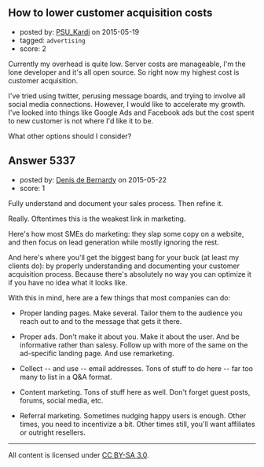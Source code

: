 ## How to lower customer acquisition costs

- posted by: [PSU_Kardi](https://stackexchange.com/users/36213/psu-kardi) on 2015-05-19
- tagged: `advertising`
- score: 2

Currently my overhead is quite low.  Server costs are manageable, I'm the lone developer and it's all open source.  So right now my highest cost is customer acquisition.

I've tried using twitter, perusing message boards, and trying to involve all social media connections.  However, I would like to accelerate my growth.  I've looked into things like Google Ads and Facebook ads but the cost spent to new customer is not where I'd like it to be.

What other options should I consider?


## Answer 5337

- posted by: [Denis de Bernardy](https://stackexchange.com/users/182468/denis-de-bernardy) on 2015-05-22
- score: 1

Fully understand and document your sales process. Then refine it.

Really. Oftentimes this is the weakest link in marketing.

Here's how most SMEs do marketing: they slap some copy on a website, and then focus on lead generation while mostly ignoring the rest.

And here's where you'll get the biggest bang for your buck (at least my clients do): by properly understanding and documenting your customer acquisition process. Because there's absolutely no way you can optimize it if you have no idea what it looks like.

With this in mind, here are a few things that most companies can do:

- Proper landing pages. Make several. Tailor them to the audience you reach out to and to the message that gets it there.

- Proper ads. Don't make it about you. Make it about the user. And be informative rather than salesy. Follow up with more of the same on the ad-specific landing page. And use remarketing.

- Collect -- and use -- email addresses. Tons of stuff to do here -- far too many to list in a Q&A format.

- Content marketing. Tons of stuff here as well. Don't forget guest posts, forums, social media, etc.

- Referral marketing. Sometimes nudging happy users is enough. Other times, you need to incentivize a bit. Other times still, you'll want affiliates or outright resellers.




---

All content is licensed under [CC BY-SA 3.0](https://creativecommons.org/licenses/by-sa/3.0/).
